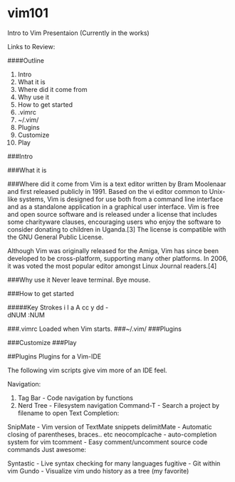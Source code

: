 vim101
======

Intro to Vim Presentaion (Currently in the works)

Links to Review:


####Outline
1. Intro
1. What it is
1. Where did it come from
1. Why use it
1. How to get started
1. .vimrc
2. ~/.vim/
3. Plugins
4. Customize
5. Play

###Intro

###What it is

###Where did it come from
Vim is a text editor written by Bram Moolenaar and first released publicly in 1991. Based on the vi editor common to Unix-like systems, Vim is designed for use both from a command line interface and as a standalone application in a graphical user interface. Vim is free and open source software and is released under a license that includes some charityware clauses, encouraging users who enjoy the software to consider donating to children in Uganda.[3] The license is compatible with the GNU General Public License.

Although Vim was originally released for the Amiga, Vim has since been developed to be cross-platform, supporting many other platforms. In 2006, it was voted the most popular editor amongst Linux Journal readers.[4]

###Why use it
Never leave terminal. Bye mouse.

###How to get started

#####Key Strokes
i
I
a
A
cc
y
dd -   
dNUM
:NUM

###.vimrc
Loaded when Vim starts.
###~/.vim/
###Plugins

###Customize
###Play


##Plugins
Plugins for a Vim-IDE

The following vim scripts give vim more of an IDE feel.

Navigation:

1. Tag Bar - Code navigation by functions
1. Nerd Tree - Filesystem navigation
 Command-T - Search a project by filename to open
 Text Completion:
 
 SnipMate - Vim version of TextMate snippets
 delimitMate - Automatic closing of parentheses, braces.. etc
 neocomplcache - auto-completion system for vim
 tcomment - Easy comment/uncomment source code commands
 Just awesome:
 
 Syntastic - Live syntax checking for many languages
 fugitive - Git within vim
 Gundo - Visualize vim undo history as a tree (my favorite)
